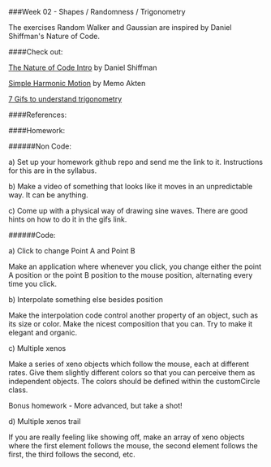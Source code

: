 ###Week 02 - Shapes / Randomness / Trigonometry

The exercises Random Walker and Gaussian are inspired by Daniel Shiffman's Nature of Code.

####Check out:

[The Nature of Code Intro](http://natureofcode.com/book/introduction/) by Daniel Shiffman

[Simple Harmonic Motion](http://www.memo.tv/simple-harmonic-motion/) by Memo Akten

[7 Gifs to understand trigonometry](http://www.businessinsider.com/7-gifs-trigonometry-sine-cosine-2013-5)


####References:

####Homework:

######Non Code:

a) Set up your homework github repo and send me the link to it. Instructions for this are in the syllabus.

b) Make a video of something that looks like it moves in an unpredictable way. It can be anything.

c) Come up with a physical way of drawing sine waves. There are good hints on how to do it in the gifs link.

######Code:

a) Click to change Point A and Point B

Make an application where whenever you click, you change either the point A position or the point B position to the mouse position, alternating every time you click.

b) Interpolate something else besides position

Make the interpolation code control another property of an object, such as its size or color. Make the nicest composition that you can. Try to make it elegant and organic.

c) Multiple xenos

Make a series of xeno objects which follow the mouse, each at different rates. Give them slightly different colors so that you can perceive them as independent objects. The colors should be defined within the customCircle class.

Bonus homework - More advanced, but take a shot!

d) Multiple xenos trail

If you are really feeling like showing off, make an array of xeno objects where the first element follows the mouse, the second element follows the first, the third follows the second, etc.

